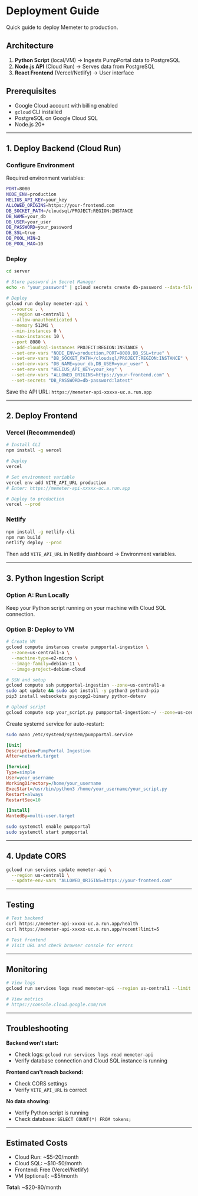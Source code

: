 # Deployment Guide

Quick guide to deploy Memeter to production.

## Architecture

1. **Python Script** (local/VM) → Ingests PumpPortal data to PostgreSQL
2. **Node.js API** (Cloud Run) → Serves data from PostgreSQL
3. **React Frontend** (Vercel/Netlify) → User interface

## Prerequisites

- Google Cloud account with billing enabled
- `gcloud` CLI installed
- PostgreSQL on Google Cloud SQL
- Node.js 20+

---

## 1. Deploy Backend (Cloud Run)

### Configure Environment

Required environment variables:
```bash
PORT=8080
NODE_ENV=production
HELIUS_API_KEY=your_key
ALLOWED_ORIGINS=https://your-frontend.com
DB_SOCKET_PATH=/cloudsql/PROJECT:REGION:INSTANCE
DB_NAME=your_db
DB_USER=your_user
DB_PASSWORD=your_password
DB_SSL=true
DB_POOL_MIN=2
DB_POOL_MAX=10
```

### Deploy

```bash
cd server

# Store password in Secret Manager
echo -n "your_password" | gcloud secrets create db-password --data-file=-

# Deploy
gcloud run deploy memeter-api \
  --source . \
  --region us-central1 \
  --allow-unauthenticated \
  --memory 512Mi \
  --min-instances 0 \
  --max-instances 10 \
  --port 8080 \
  --add-cloudsql-instances PROJECT:REGION:INSTANCE \
  --set-env-vars "NODE_ENV=production,PORT=8080,DB_SSL=true" \
  --set-env-vars "DB_SOCKET_PATH=/cloudsql/PROJECT:REGION:INSTANCE" \
  --set-env-vars "DB_NAME=your_db,DB_USER=your_user" \
  --set-env-vars "HELIUS_API_KEY=your_key" \
  --set-env-vars "ALLOWED_ORIGINS=https://your-frontend.com" \
  --set-secrets "DB_PASSWORD=db-password:latest"
```

Save the API URL: `https://memeter-api-xxxxx-uc.a.run.app`

---

## 2. Deploy Frontend

### Vercel (Recommended)

```bash
# Install CLI
npm install -g vercel

# Deploy
vercel

# Set environment variable
vercel env add VITE_API_URL production
# Enter: https://memeter-api-xxxxx-uc.a.run.app

# Deploy to production
vercel --prod
```

### Netlify

```bash
npm install -g netlify-cli
npm run build
netlify deploy --prod
```

Then add `VITE_API_URL` in Netlify dashboard → Environment variables.

---

## 3. Python Ingestion Script

### Option A: Run Locally
Keep your Python script running on your machine with Cloud SQL connection.

### Option B: Deploy to VM

```bash
# Create VM
gcloud compute instances create pumpportal-ingestion \
  --zone=us-central1-a \
  --machine-type=e2-micro \
  --image-family=debian-11 \
  --image-project=debian-cloud

# SSH and setup
gcloud compute ssh pumpportal-ingestion --zone=us-central1-a
sudo apt update && sudo apt install -y python3 python3-pip
pip3 install websockets psycopg2-binary python-dotenv

# Upload script
gcloud compute scp your_script.py pumpportal-ingestion:~/ --zone=us-central1-a
```

Create systemd service for auto-restart:
```bash
sudo nano /etc/systemd/system/pumpportal.service
```

```ini
[Unit]
Description=PumpPortal Ingestion
After=network.target

[Service]
Type=simple
User=your_username
WorkingDirectory=/home/your_username
ExecStart=/usr/bin/python3 /home/your_username/your_script.py
Restart=always
RestartSec=10

[Install]
WantedBy=multi-user.target
```

```bash
sudo systemctl enable pumpportal
sudo systemctl start pumpportal
```

---

## 4. Update CORS

```bash
gcloud run services update memeter-api \
  --region us-central1 \
  --update-env-vars "ALLOWED_ORIGINS=https://your-frontend.com"
```

---

## Testing

```bash
# Test backend
curl https://memeter-api-xxxxx-uc.a.run.app/health
curl https://memeter-api-xxxxx-uc.a.run.app/recent?limit=5

# Test frontend
# Visit URL and check browser console for errors
```

---

## Monitoring

```bash
# View logs
gcloud run services logs read memeter-api --region us-central1 --limit 50

# View metrics
# https://console.cloud.google.com/run
```

---

## Troubleshooting

**Backend won't start:**
- Check logs: `gcloud run services logs read memeter-api`
- Verify database connection and Cloud SQL instance is running

**Frontend can't reach backend:**
- Check CORS settings
- Verify `VITE_API_URL` is correct

**No data showing:**
- Verify Python script is running
- Check database: `SELECT COUNT(*) FROM tokens;`

---

## Estimated Costs

- Cloud Run: ~$5-20/month
- Cloud SQL: ~$10-50/month
- Frontend: Free (Vercel/Netlify)
- VM (optional): ~$5/month

**Total:** ~$20-80/month
